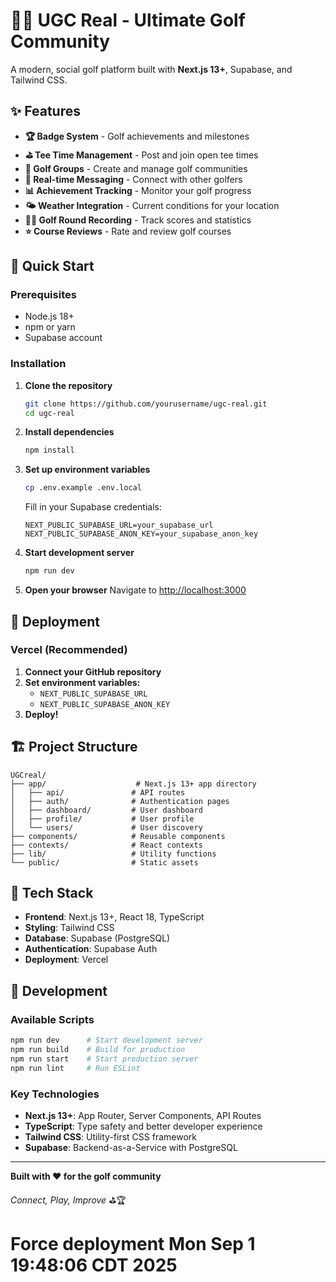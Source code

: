 # 🏌️‍♂️ UGC Real - Ultimate Golf Community

A modern, social golf platform built with **Next.js 13+**, Supabase, and Tailwind CSS.

## ✨ **Features**

- **🏆 Badge System** - Golf achievements and milestones
- **⛳ Tee Time Management** - Post and join open tee times  
- **👥 Golf Groups** - Create and manage golf communities
- **💬 Real-time Messaging** - Connect with other golfers
- **📊 Achievement Tracking** - Monitor your golf progress
- **🌤️ Weather Integration** - Current conditions for your location
- **🏌️‍♂️ Golf Round Recording** - Track scores and statistics
- **⭐ Course Reviews** - Rate and review golf courses

## 🚀 **Quick Start**

### **Prerequisites**
- Node.js 18+ 
- npm or yarn
- Supabase account

### **Installation**

1. **Clone the repository**
   ```bash
   git clone https://github.com/yourusername/ugc-real.git
   cd ugc-real
   ```

2. **Install dependencies**
   ```bash
   npm install
   ```

3. **Set up environment variables**
   ```bash
   cp .env.example .env.local
   ```
   
   Fill in your Supabase credentials:
   ```env
   NEXT_PUBLIC_SUPABASE_URL=your_supabase_url
   NEXT_PUBLIC_SUPABASE_ANON_KEY=your_supabase_anon_key
   ```

4. **Start development server**
   ```bash
   npm run dev
   ```

5. **Open your browser**
   Navigate to [http://localhost:3000](http://localhost:3000)

## 🚀 **Deployment**

### **Vercel (Recommended)**

1. **Connect your GitHub repository**
2. **Set environment variables:**
   - `NEXT_PUBLIC_SUPABASE_URL`
   - `NEXT_PUBLIC_SUPABASE_ANON_KEY`
3. **Deploy!**

## 🏗️ **Project Structure**

```
UGCreal/
├── app/                    # Next.js 13+ app directory
│   ├── api/               # API routes
│   ├── auth/              # Authentication pages
│   ├── dashboard/         # User dashboard
│   ├── profile/           # User profile
│   └── users/             # User discovery
├── components/            # Reusable components
├── contexts/              # React contexts
├── lib/                   # Utility functions
└── public/                # Static assets
```

## 🎨 **Tech Stack**

- **Frontend**: Next.js 13+, React 18, TypeScript
- **Styling**: Tailwind CSS
- **Database**: Supabase (PostgreSQL)
- **Authentication**: Supabase Auth
- **Deployment**: Vercel

## 🔧 **Development**

### **Available Scripts**

```bash
npm run dev      # Start development server
npm run build    # Build for production
npm run start    # Start production server
npm run lint     # Run ESLint
```

### **Key Technologies**

- **Next.js 13+**: App Router, Server Components, API Routes
- **TypeScript**: Type safety and better developer experience
- **Tailwind CSS**: Utility-first CSS framework
- **Supabase**: Backend-as-a-Service with PostgreSQL

---

**Built with ❤️ for the golf community**

*Connect, Play, Improve* ⛳🏆
# Force deployment Mon Sep  1 19:48:06 CDT 2025
